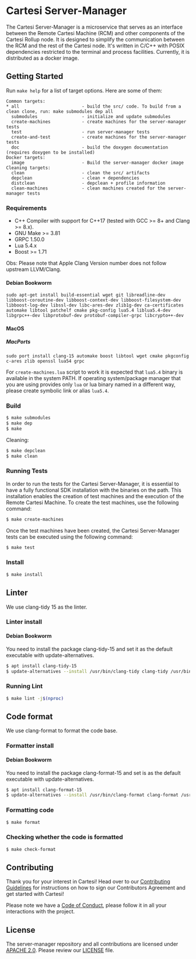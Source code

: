 # Cartesi Server-Manager

The Cartesi Server-Manager is a microservice that serves as an interface between the Remote Cartesi Machine (RCM) and other components of the Cartesi Rollup node. It is designed to simplify the communication between the RCM and the rest of the Cartesi node. It's written in C/C++ with POSIX dependencies restricted to the terminal and process facilities. Currently, it is distributed as a docker image.

## Getting Started

Run `make help` for a list of target options. Here are some of them:

```
Common targets:
* all                        - build the src/ code. To build from a clean clone, run: make submodules dep all
  submodules                 - initialize and update submodules
  create-machines            - create machines for the server-manager tests
  test                       - run server-manager tests
  create-and-test            - create machines for the server-manager tests
  doc                        - build the doxygen documentation (requires doxygen to be installed)
Docker targets:
  image                      - Build the server-manager docker image
Cleaning targets:
  clean                      - clean the src/ artifacts
  depclean                   - clean + dependencies
  distclean                  - depclean + profile information
  clean-machines             - clean machines created for the server-manager tests
```

### Requirements

- C++ Compiler with support for C++17 (tested with GCC >= 8+ and Clang >= 8.x).
- GNU Make >= 3.81
- GRPC 1.50.0
- Lua 5.4.x
- Boost >= 1.71

Obs: Please note that Apple Clang Version number does not follow upstream LLVM/Clang.

#### Debian Bookworm

```
sudo apt-get install build-essential wget git libreadline-dev libboost-coroutine-dev libboost-context-dev libboost-filesystem-dev libboost-log-dev libssl-dev libc-ares-dev zlib1g-dev ca-certificates automake libtool patchelf cmake pkg-config lua5.4 liblua5.4-dev libgrpc++-dev libprotobuf-dev protobuf-compiler-grpc libcrypto++-dev
```
#### MacOS

##### MacPorts
```
sudo port install clang-15 automake boost libtool wget cmake pkgconfig c-ares zlib openssl lua54 grpc
```

For `create-machines.lua` script to work it is expected that `lua5.4` binary is available in the system PATH. If operating system/package manager that you are using provides only `lua` or lua binary named in a different way, please create symbolic link or alias `lua5.4`.

### Build

```bash
$ make submodules
$ make dep
$ make
```

Cleaning:

```bash
$ make depclean
$ make clean
```

### Running Tests

In order to run the tests for the Cartesi Server-Manager, it is essential to have a fully functional SDK installation with the binaries on the path. This installation enables the creation of test machines and the execution of the Remote Cartesi Machine. To create the test machines, use the following command:

```bash
$ make create-machines
```

Once the test machines have been created, the Cartesi Server-Manager tests can be executed using the following command:

```bash
$ make test
```

### Install

```bash
$ make install
```

## Linter

We use clang-tidy 15 as the linter.

### Linter install

#### Debian Bookworm

You need to install the package clang-tidy-15 and set it as the default executable with update-alternatives.

```bash
$ apt install clang-tidy-15
$ update-alternatives --install /usr/bin/clang-tidy clang-tidy /usr/bin/clang-tidy-15 120
```

### Running Lint

```bash
$ make lint -j$(nproc)
```

## Code format

We use clang-format to format the code base.

### Formatter install

#### Debian Bookworm

You need to install the package clang-format-15 and set is as the default executable with update-alternatives.

```bash
$ apt install clang-format-15
$ update-alternatives --install /usr/bin/clang-format clang-format /usr/bin/clang-format-15 120
```

### Formatting code

```bash
$ make format
```

### Checking whether the code is formatted

```bash
$ make check-format
```

## Contributing

Thank you for your interest in Cartesi! Head over to our [Contributing Guidelines](CONTRIBUTING.md) for instructions on how to sign our Contributors Agreement and get started with
Cartesi!

Please note we have a [Code of Conduct](CODE_OF_CONDUCT.md), please follow it in all your interactions with the project.

## License

The server-manager repository and all contributions are licensed under
[APACHE 2.0](https://www.apache.org/licenses/LICENSE-2.0). Please review our [LICENSE](LICENSE) file.
